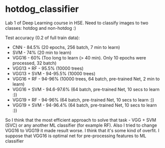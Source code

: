 # hotdog_classifier
Lab 1 of Deep Learning course in HSE. Need to classify images to two classes: hotdog and non-hotdog :)

Test accuracy (0.2 of full train data):
- CNN - 84.5% (20 epochs, 256 batch, 7 min to learn)
- SVM - 74% (20 min to learn)
- VGG16 - 60% (Too long to learn (> 40 min). Only 10 epochs were processed, 32 batch)
- VGG13 + RF - 95.5% (10000 trees)
- VGG13 + SVM - 94-95.5% (10000 trees)
- VGG16 + RF - 94-96% (10000 trees, 64 batch, pre-trained Net, 2 min to learn)
- VGG16 + SVM - 94.6-97.6% (64 batch, pre-trained Net, 10 secs to learn :))
- VGG19 + RF - 94-96% (64 batch, pre-trained Net, 10 secs to learn :))
- VGG19 + SVM - 94-96.4% (64 batch, pre-trained Net, 10 secs to learn :))

So I think that the most efficient approach to solve that task - VGG + SVM (SVC) or any another ML classifier (for example RF).
Also I tried to change VGG16 to VGG19 it made result worse. I think that it's some kind of overfit.
I suppose that VGG16 is optimal net for pre-processing features to ML classifier